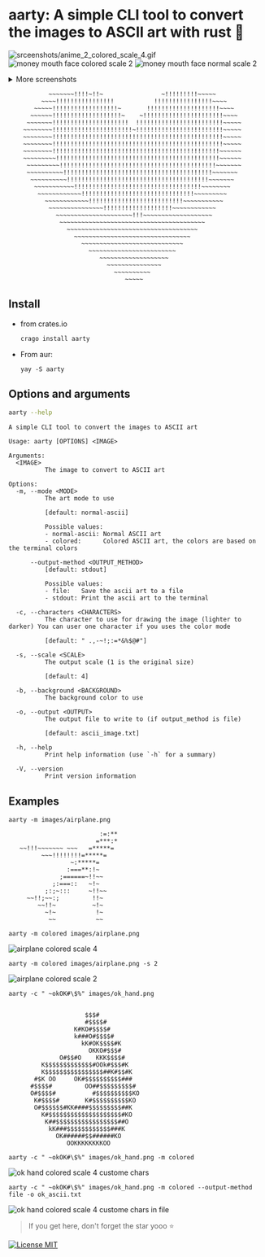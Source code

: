 # aarty: A simple CLI tool to convert the images to ASCII art with rust 🦀

![srceenshots/anime_2_colored_scale_4.gif](./srceenshots/anime_2_colored_scale_4.gif)
![money mouth face colored scale 2](./srceenshots/money_mouth_face_colored_scale_2.png)
![money mouth face normal scale 2](./srceenshots/money_mouth_face_normal_scale_2.png)

<details>
<summary>More screenshots</summary>

![crab colored scale 1](./srceenshots/crap_colored_scale_1.png)
[Original image](./images/crab.png)
![crap colored scale](./srceenshots/crap_colored_scale_2.png)
[Original image](./images/crab.png)
![nerd face colored scale](./srceenshots/nerd_face_colored_scale_2.png)
[Original image](./images/nerd_face.png)
![nerd face normal scale](./srceenshots/nerd_face_normal_scale_2.png)
[Original image](./images/nerd_face.png)
![srceenshots/anime_2_colored_scale_4.gif](./srceenshots/anime_2_colored_scale_4.gif)
[Original image](./images/anime_2.jpg)
![anime colored scale 3](./srceenshots/anime_colored_scale_3.gif)
[Original image](./images/anime.jpg)

</details>

```
           ~~~~~~~!!!!~!!~                ~!!!!!!!!!~~~~~           
         ~~~~!!!!!!!!!!!!!!!!           !!!!!!!!!!!!!!!!~~~~        
       ~~~~~!!!!!!!!!!!!!!!!!!~       !!!!!!!!!!!!!!!!!!!!~~~~      
      ~~~~~~!!!!!!!!!!!!!!!!!!!~    ~!!!!!!!!!!!!!!!!!!!!!!~~~~     
     ~~~~~~~!!!!!!!!!!!!!!!!!!!!!  !!!!!!!!!!!!!!!!!!!!!!!!~~~~~    
    ~~~~~~~~!!!!!!!!!!!!!!!!!!!!!!~!!!!!!!!!!!!!!!!!!!!!!!!~~~~~    
    ~~~~~~~~!!!!!!!!!!!!!!!!!!!!!!!!!!!!!!!!!!!!!!!!!!!!!!!~~~~~    
    ~~~~~~~~!!!!!!!!!!!!!!!!!!!!!!!!!!!!!!!!!!!!!!!!!!!!!!!~~~~~    
    ~~~~~~~~!!!!!!!!!!!!!!!!!!!!!!!!!!!!!!!!!!!!!!!!!!!!!!~~~~~~    
    ~~~~~~~~~!!!!!!!!!!!!!!!!!!!!!!!!!!!!!!!!!!!!!!!!!!!!!~~~~~~    
     ~~~~~~~~~!!!!!!!!!!!!!!!!!!!!!!!!!!!!!!!!!!!!!!!!!!!~~~~~~~    
     ~~~~~~~~~~!!!!!!!!!!!!!!!!!!!!!!!!!!!!!!!!!!!!!!!!!~~~~~~~     
      ~~~~~~~~~~!!!!!!!!!!!!!!!!!!!!!!!!!!!!!!!!!!!!!!!~~~~~~~      
       ~~~~~~~~~~~!!!!!!!!!!!!!!!!!!!!!!!!!!!!!!!!!!!~~~~~~~~       
        ~~~~~~~~~~~~!!!!!!!!!!!!!!!!!!!!!!!!!!!!!!!~~~~~~~~~        
          ~~~~~~~~~~~~!!!!!!!!!!!!!!!!!!!!!!!!!!~~~~~~~~~~~         
           ~~~~~~~~~~~~~~~!!!!!!!!!!!!!!!!!!!~~~~~~~~~~~~           
             ~~~~~~~~~~~~~~~~~~~~~!!!~~~~~~~~~~~~~~~~~~~            
              ~~~~~~~~~~~~~~~~~~~~~~~~~~~~~~~~~~~~~~~~              
                ~~~~~~~~~~~~~~~~~~~~~~~~~~~~~~~~~~~~                
                  ~~~~~~~~~~~~~~~~~~~~~~~~~~~~~~~~                  
                    ~~~~~~~~~~~~~~~~~~~~~~~~~~~~                    
                      ~~~~~~~~~~~~~~~~~~~~~~~~                      
                         ~~~~~~~~~~~~~~~~~~~                        
                           ~~~~~~~~~~~~~~~                          
                             ~~~~~~~~~~                             
                                ~~~~~                
```

## Install

- from crates.io
    ```bash
    crago install aarty
    ```
- From aur: 
  ```shell 
  yay -S aarty
  ```

## Options and arguments


```bash
aarty --help
```
```
A simple CLI tool to convert the images to ASCII art

Usage: aarty [OPTIONS] <IMAGE>

Arguments:
  <IMAGE>
          The image to convert to ASCII art

Options:
  -m, --mode <MODE>
          The art mode to use
          
          [default: normal-ascii]

          Possible values:
          - normal-ascii: Normal ASCII art
          - colored:      Colored ASCII art, the colors are based on the terminal colors

      --output-method <OUTPUT_METHOD>
          [default: stdout]

          Possible values:
          - file:   Save the ascii art to a file
          - stdout: Print the ascii art to the terminal

  -c, --characters <CHARACTERS>
          The character to use for drawing the image (lighter to darker) You can user one character if you uses the color mode
          
          [default: " .,-~!;:=*&%$@#"]

  -s, --scale <SCALE>
          The output scale (1 is the original size)
          
          [default: 4]

  -b, --background <BACKGROUND>
          The background color to use

  -o, --output <OUTPUT>
          The output file to write to (if output_method is file)
          
          [default: ascii_image.txt]

  -h, --help
          Print help information (use `-h` for a summary)

  -V, --version
          Print version information
```

## Examples

```shell
aarty -m images/airplane.png
```
```
                         :=:**    
                        =***:*    
   ~~!!!~~~~~~~ ~~~   =*****=     
         ~~~!!!!!!!!=*****=       
                 ~:*****=         
                :===**:!~         
              ;======~!!~~        
            ;:===::   ~!~         
          ;:;~:::     ~!!~~       
     ~~!!;~~:;         !!~        
        ~~!!~          ~!~        
          ~!~           !~        
           ~~           ~~        
```

```shell
aarty -m colored images/airplane.png
```
![airplane colored scale 4](./srceenshots/airplane_colored_scale_4.png)

```shell
aarty -m colored images/airplane.png -s 2
```
![airplane colored scale 2](./srceenshots/airplane_colored_scale_2.png)

```shell
aarty -c " ~okOK#\$%" images/ok_hand.png
```
```
                                        
                     $$$#               
                     #$$$$#             
                  K#KO#$$$$#            
                  k###O#$$$$#           
                    kK#OK$$$$#K         
                      OKKO#$$$#         
              O#$$#O    KKK$$$$#        
         K$$$$$$$$$$$$$#OOk#$$$#K       
         K$$$$$$$$$$$$$$$$##K#$$#K      
       #$K OO     OK#$$$$$$$$$$###      
      #$$$$#         OO##$$$$$$$$$#     
      O#$$$$#          #$$$$$$$$$$KO    
       K#$$$$#       K#$$$$$$$$$$KO     
       O#$$$$$$#KK####$$$$$$$$$##K      
         K#$$$$$$$$$$$$$$$$$$$$#KO      
          K##$$$$$$$$$$$$$$$$$##O       
           kK###$$$$$$$$$$$$###K        
             OK######$$######KO         
                OOKKKKKKKKOO            
```

```shell
aarty -c " ~okOK#\$%" images/ok_hand.png -m colored
```
![ok hand colored scale 4 custome chars](./srceenshots/ok_hand_colored_scale_4_custome_chars.png)

```shell
aarty -c " ~okOK#\$%" images/ok_hand.png -m colored --output-method file -o ok_ascii.txt
```
![ok hand colored scale 4 custome chars in file](./srceenshots/ok_hand_colored_scale_4_custome_chars_in_file.png)

> If you get here, don't forget the star yooo ⭐


[![License MIT](https://img.shields.io/badge/license-MIT-green.svg)](https://spdx.org/licenses/MIT.html)

